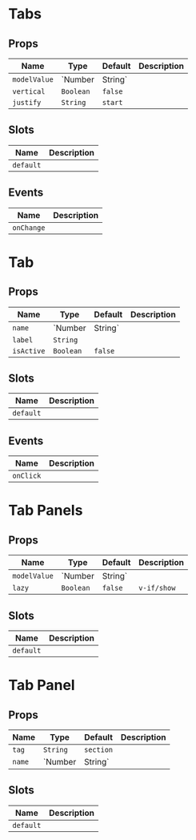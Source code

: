 # Tabs

## Props

| Name         | Type            | Default | Description |
| ------------ | --------------- | ------- | ----------- |
| `modelValue` | `Number|String` |         | `v-model`   |
| `vertical`   | `Boolean`       | `false` |             |
| `justify`    | `String`        | `start` |             |

## Slots

| Name      | Description |
| --------- | ----------- |
| `default` |             |

## Events

| Name       | Description |
| ---------- | ----------- |
| `onChange` |             |

# Tab

## Props

| Name       | Type            | Default | Description |
| ---------- | --------------- | ------- | ----------- |
| `name`     | `Number|String` |         |             |
| `label`    | `String`        |         |             |
| `isActive` | `Boolean`       | `false` |             |

## Slots

| Name      | Description |
| --------- | ----------- |
| `default` |             |

## Events

| Name      | Description |
| --------- | ----------- |
| `onClick` |             |

# Tab Panels

## Props

| Name         | Type            | Default | Description |
| ------------ | --------------- | ------- | ----------- |
| `modelValue` | `Number|String` |         | `v-model`   |
| `lazy`       | `Boolean`       | `false` | `v-if/show` |

## Slots

| Name      | Description |
| --------- | ----------- |
| `default` |             |

# Tab Panel

## Props

| Name   | Type            | Default   | Description |
| ------ | --------------- | --------- | ----------- |
| `tag`  | `String`        | `section` |             |
| `name` | `Number|String` |           |             |

## Slots

| Name      | Description |
| --------- | ----------- |
| `default` |             |
